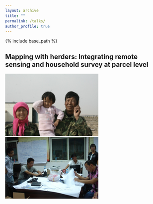 ```yaml
---
layout: archive
title: ""
permalink: /talks/
author_profile: true
---
```


{% include base_path %}

Mapping with herders: Integrating remote sensing and household survey at parcel level 
----



<img src="https://raw.githubusercontent.com/lucixlu/lucixlu.github.io/master/images/alxa1.jpeg" alt="Your image title" width="300"/><img src="https://raw.githubusercontent.com/lucixlu/lucixlu.github.io/master/images/alxa4.jpeg" alt="Your image title" width="300"/> 
